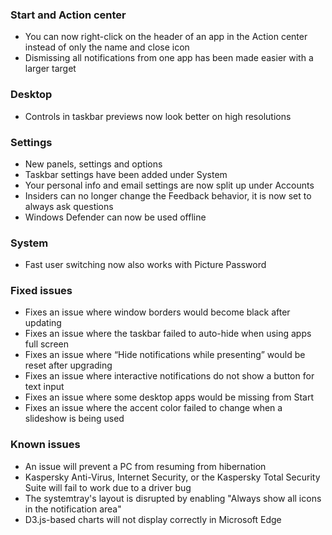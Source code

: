 ### Start and Action center
- You can now right-click on the header of an app in the Action center instead of only the name and close icon
- Dismissing all notifications from one app has been made easier with a larger target

### Desktop
- Controls in taskbar previews now look better on high resolutions

### Settings
- New panels, settings and options
 - Taskbar settings have been added under System
 - Your personal info and email settings are now split up under Accounts
 - Insiders can no longer change the Feedback behavior, it is now set to always ask questions
 - Windows Defender can now be used offline

### System
- Fast user switching now also works with Picture Password

### Fixed issues
- Fixes an issue where window borders would become black after updating
- Fixes an issue where the taskbar failed to auto-hide when using apps full screen
- Fixes an issue where “Hide notifications while presenting” would be reset after upgrading
- Fixes an issue where interactive notifications do not show a button for text input
- Fixes an issue where some desktop apps would be missing from Start
- Fixes an issue where the accent color failed to change when a slideshow is being used

### Known issues
- An issue will prevent a PC from resuming from hibernation
- Kaspersky Anti-Virus, Internet Security, or the Kaspersky Total Security Suite will fail to work due to a driver bug
- The systemtray's layout is disrupted by enabling "Always show all icons in the notification area"
- D3.js-based charts will not display correctly in Microsoft Edge